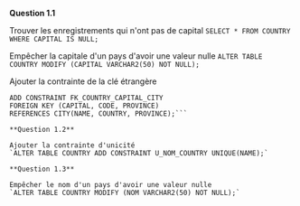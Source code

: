 

**Question 1.1**

Trouver les enregistrements qui n'ont pas de capital
`SELECT * FROM COUNTRY WHERE CAPITAL IS NULL;`

Empêcher la capitale d'un pays d'avoir une valeur nulle
`ALTER TABLE COUNTRY MODIFY (CAPITAL VARCHAR2(50) NOT NULL);`

Ajouter la contrainte de la clé étrangère
```ALTER TABLE COUNTRY 
ADD CONSTRAINT FK_COUNTRY_CAPITAL_CITY 
FOREIGN KEY (CAPITAL, CODE, PROVINCE) 
REFERENCES CITY(NAME, COUNTRY, PROVINCE);```

**Question 1.2**

Ajouter la contrainte d'unicité
`ALTER TABLE COUNTRY ADD CONSTRAINT U_NOM_COUNTRY UNIQUE(NAME);`

**Question 1.3**

Empêcher le nom d'un pays d'avoir une valeur nulle
`ALTER TABLE COUNTRY MODIFY (NOM VARCHAR2(50) NOT NULL);`